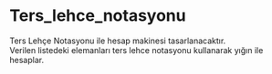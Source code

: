 # Ters_lehce_notasyonu
Ters Lehçe Notasyonu ile hesap makinesi tasarlanacaktır.<br>  Verilen listedeki elemanları ters lehce notasyonu kullanarak yığın ile hesaplar.
